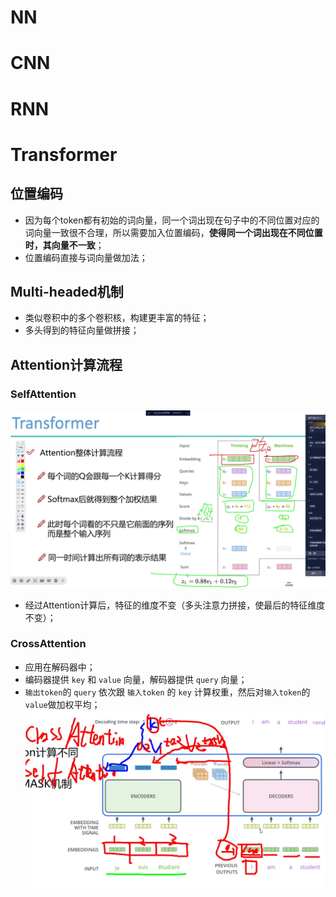 # NN

# CNN


# RNN

# Transformer

## 位置编码

- 因为每个token都有初始的词向量，同一个词出现在句子中的不同位置对应的词向量一致很不合理，所以需要加入位置编码，**使得同一个词出现在不同位置时，其向量不一致**；
- 位置编码直接与词向量做加法；

## Multi-headed机制

- 类似卷积中的多个卷积核，构建更丰富的特征；
- 多头得到的特征向量做拼接；
  
## Attention计算流程

### SelfAttention

![attention flow](..\image_resources\image-attention.png)

- 经过Attention计算后，特征的维度不变（多头注意力拼接，使最后的特征维度不变）；

### CrossAttention

- 应用在解码器中；
- 编码器提供 `key` 和 `value` 向量，解码器提供 `query` 向量；
- `输出token`的 `query` 依次跟 `输入token` 的 `key` 计算权重，然后对`输入token`的`value`做加权平均；
![CrossAttention](..\image_resources\image_crossattention.png)
